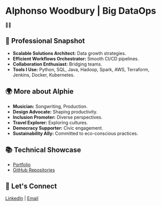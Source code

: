 # Alphonso Woodbury | Big DataOps

👋🏽

## 💼 Professional Snapshot

- **Scalable Solutions Architect:** Data growth strategies.
- **Efficient Workflows Orchestrator:** Smooth CI/CD pipelines.
- **Collaboration Enthusiast:** Bridging teams.
- **Tools I Use:** Python, SQL, Java, Hadoop, Spark, AWS, Terraform, Jenkins, Docker, Kubernetes.

## 🌍 More about Alphie

- **Musician:** Songwriting, Production.
- **Design Advocate:** Shaping productivity.
- **Inclusion Promoter:** Diverse perspectives.
- **Travel Explorer:** Exploring cultures.
- **Democracy Supporter:** Civic engagement.
- **Sustainability Ally:** Committed to eco-conscious practices.

## 📚 Technical Showcase

- [Portfolio](https://www.yourportfolio.com)
- [GitHub Repositories](https://github.com/yourusername?tab=repositories)

## 🌟 Let's Connect

[LinkedIn](https://www.linkedin.com/in/alphonso/) | [Email](mailto:alphonso@example.com)
